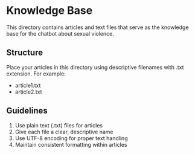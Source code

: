 # Knowledge Base

This directory contains articles and text files that serve as the knowledge base for the chatbot about sexual violence.

## Structure

Place your articles in this directory using descriptive filenames with .txt extension. For example:
- article1.txt
- article2.txt

## Guidelines

1. Use plain text (.txt) files for articles
2. Give each file a clear, descriptive name
3. Use UTF-8 encoding for proper text handling
4. Maintain consistent formatting within articles